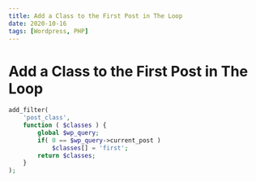 ```yaml
---
title: Add a Class to the First Post in The Loop
date: 2020-10-16
tags: [Wordpress, PHP]
---
```


# Add a Class to the First Post in The Loop

```php
add_filter(
    'post_class', 
    function ( $classes ) {
        global $wp_query;
        if( 0 == $wp_query->current_post )
            $classes[] = 'first';
        return $classes;
    }
);
```